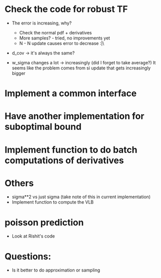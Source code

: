 # Check the code for robust TF
- The error is increasing, why?
  + Check the normal pdf + derivatives
  + More samples? - tried, no improvements yet
  + N - N update causes error to decrease :|\
  
- d_cov -> it's always the same?
- w_sigma changes a lot -> increasingly (did I forget to take average?)
It seems like the problem comes from si update that gets increasingly bigger
  


# Implement a common interface

# Have another implementation for suboptimal bound


# Implement function to do batch computations of derivatives


# Others
- sigma**2 vs just sigma (take note of this in current implementation)
- Implement function to compute the VLB


# poisson prediction
- Look at Rishit's code

# Questions: 
- Is it better to do approximation or sampling






